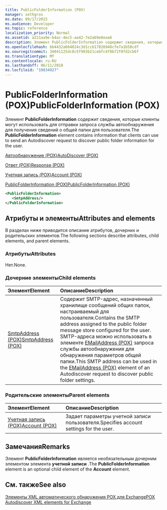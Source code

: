 ```yaml
---
title: PublicFolderInformation (POX)
manager: sethgros
ms.date: 09/17/2015
ms.audience: Developer
ms.topic: reference
localization_priority: Normal
ms.assetid: a221aa9e-b4ac-4ec5-aa42-7e2a69e8eaa6
description: Элемент PublicFolderInformation содержит сведения, которые клиенты могут использовать для отправки запроса службы автообнаружения для получения сведений о общей папки для пользователя.
ms.openlocfilehash: bb4432a664024c3d1ccb17826948cfe7a1b58cdf
ms.sourcegitcommit: 34041125dc8c5f993b21cebfc4f8b72f0fd2cb6f
ms.translationtype: MT
ms.contentlocale: ru-RU
ms.lasthandoff: 06/11/2018
ms.locfileid: "19834927"
---
```

# <a name="publicfolderinformation-pox"></a><span data-ttu-id="cfd09-103">PublicFolderInformation (POX)</span><span class="sxs-lookup"><span data-stu-id="cfd09-103">PublicFolderInformation (POX)</span></span>

<span data-ttu-id="cfd09-104">Элемент **PublicFolderInformation** содержит сведения, которые клиенты могут использовать для отправки запроса службы автообнаружения для получения сведений о общей папки для пользователя.</span><span class="sxs-lookup"><span data-stu-id="cfd09-104">The **PublicFolderInformation** element contains information that clients can use to send an Autodiscover request to discover public folder information for the user.</span></span> 
  
[<span data-ttu-id="cfd09-105">Автообнаружение (POX)</span><span class="sxs-lookup"><span data-stu-id="cfd09-105">AutoDiscover (POX)</span></span>](autodiscover-pox.md)
  
[<span data-ttu-id="cfd09-106">Ответ (POX)</span><span class="sxs-lookup"><span data-stu-id="cfd09-106">Response (POX)</span></span>](response-pox.md)
  
[<span data-ttu-id="cfd09-107">Учетная запись (POX)</span><span class="sxs-lookup"><span data-stu-id="cfd09-107">Account (POX)</span></span>](account-pox.md)
  
[<span data-ttu-id="cfd09-108">PublicFolderInformation (POX)</span><span class="sxs-lookup"><span data-stu-id="cfd09-108">PublicFolderInformation (POX)</span></span>](publicfolderinformation-pox.md)
  
```XML
<PublicFolderInformation>
   <SmtpAddress/>
</PublicFolderInformation>
```

## <a name="attributes-and-elements"></a><span data-ttu-id="cfd09-109">Атрибуты и элементы</span><span class="sxs-lookup"><span data-stu-id="cfd09-109">Attributes and elements</span></span>

<span data-ttu-id="cfd09-110">В разделах ниже приводится описание атрибутов, дочерних и родительских элементов.</span><span class="sxs-lookup"><span data-stu-id="cfd09-110">The following sections describe attributes, child elements, and parent elements.</span></span>
  
### <a name="attributes"></a><span data-ttu-id="cfd09-111">Атрибуты</span><span class="sxs-lookup"><span data-stu-id="cfd09-111">Attributes</span></span>

<span data-ttu-id="cfd09-112">Нет.</span><span class="sxs-lookup"><span data-stu-id="cfd09-112">None.</span></span>
  
### <a name="child-elements"></a><span data-ttu-id="cfd09-113">Дочерние элементы</span><span class="sxs-lookup"><span data-stu-id="cfd09-113">Child elements</span></span>

|<span data-ttu-id="cfd09-114">**Элемент**</span><span class="sxs-lookup"><span data-stu-id="cfd09-114">**Element**</span></span>|<span data-ttu-id="cfd09-115">**Описание**</span><span class="sxs-lookup"><span data-stu-id="cfd09-115">**Description**</span></span>|
|:-----|:-----|
|[<span data-ttu-id="cfd09-116">SmtpAddress (POX)</span><span class="sxs-lookup"><span data-stu-id="cfd09-116">SmtpAddress (POX)</span></span>](smtpaddress-pox.md) <br/> |<span data-ttu-id="cfd09-117">Содержит SMTP-адрес, назначенный хранилище сообщений общих папок, настраиваемый для пользователя.</span><span class="sxs-lookup"><span data-stu-id="cfd09-117">Contains the SMTP address assigned to the public folder message store configured for the user.</span></span> <span data-ttu-id="cfd09-118">SMTP-адреса можно использовать в элементе [EMailAddress (POX)](emailaddress-pox.md) запроса службы автообнаружения для обнаружения параметров общей папки.</span><span class="sxs-lookup"><span data-stu-id="cfd09-118">This SMTP address can be used in the [EMailAddress (POX)](emailaddress-pox.md) element of an Autodiscover request to discover public folder settings.</span></span>  <br/> |
   
### <a name="parent-elements"></a><span data-ttu-id="cfd09-119">Родительские элементы</span><span class="sxs-lookup"><span data-stu-id="cfd09-119">Parent elements</span></span>

|<span data-ttu-id="cfd09-120">**Элемент**</span><span class="sxs-lookup"><span data-stu-id="cfd09-120">**Element**</span></span>|<span data-ttu-id="cfd09-121">**Описание**</span><span class="sxs-lookup"><span data-stu-id="cfd09-121">**Description**</span></span>|
|:-----|:-----|
|[<span data-ttu-id="cfd09-122">Учетная запись (POX)</span><span class="sxs-lookup"><span data-stu-id="cfd09-122">Account (POX)</span></span>](account-pox.md) <br/> |<span data-ttu-id="cfd09-123">Задает параметры учетной записи пользователя.</span><span class="sxs-lookup"><span data-stu-id="cfd09-123">Specifies account settings for the user.</span></span>  <br/> |
   
## <a name="remarks"></a><span data-ttu-id="cfd09-124">Замечания</span><span class="sxs-lookup"><span data-stu-id="cfd09-124">Remarks</span></span>

<span data-ttu-id="cfd09-125">Элемент **PublicFolderInformation** является необязательным дочерним элементом элемента **учетной записи** .</span><span class="sxs-lookup"><span data-stu-id="cfd09-125">The **PublicFolderInformation** element is an optional child element of the **Account** element.</span></span> 
  
## <a name="see-also"></a><span data-ttu-id="cfd09-126">См. также</span><span class="sxs-lookup"><span data-stu-id="cfd09-126">See also</span></span>



[<span data-ttu-id="cfd09-127">Элементы XML автоматического обнаружения POX для Exchange</span><span class="sxs-lookup"><span data-stu-id="cfd09-127">POX Autodiscover XML elements for Exchange</span></span>](pox-autodiscover-xml-elements-for-exchange.md)

